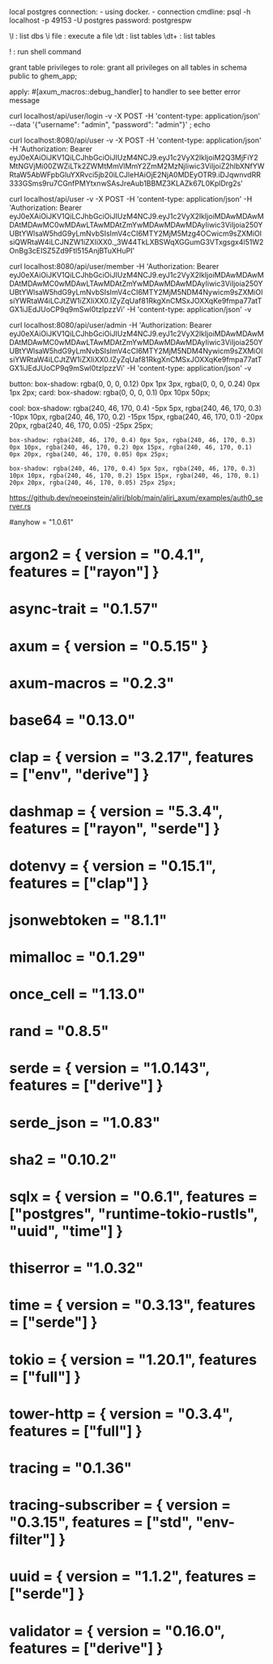 
local postgres connection:
    - using docker.
    - connection cmdline:
        psql -h localhost -p 49153 -U postgres
        password: postgrespw


\l      : list dbs
\i file : execute a file
\dt     : list tables
\dt+    : list tables

\!      : run shell command

grant table privileges to role:
    grant all privileges on all tables in schema public to ghem_app;


apply: #[axum_macros::debug_handler] to handler to see better error message

curl localhost/api/user/login -v -X POST -H 'content-type: application/json' --data '{"username": "admin", "password": "admin"}' ; echo

curl localhost:8080/api/user -v -X POST -H 'content-type: application/json' -H 'Authorization: Bearer eyJ0eXAiOiJKV1QiLCJhbGciOiJIUzM4NCJ9.eyJ1c2VyX2lkIjoiM2Q3MjFiY2MtNGVjMi00ZWZiLTk2ZWMtMmVlMmY2ZmM2MzNjIiwic3ViIjoiZ2hlbXNfYWRtaW5AbWFpbGluYXRvci5jb20iLCJleHAiOjE2NjA0MDEyOTR9.iDJqwnvdRR333GSms9ru7CGnfPMYtxnwSAsJreAub1BBMZ3KLAZk67L0KplDrg2s'

curl localhost/api/user -v -X POST -H 'content-type: application/json' -H 'Authorization: Bearer eyJ0eXAiOiJKV1QiLCJhbGciOiJIUzM4NCJ9.eyJ1c2VyX2lkIjoiMDAwMDAwMDAtMDAwMC0wMDAwLTAwMDAtZmYwMDAwMDAwMDAyIiwic3ViIjoia250YUBtYWlsaW5hdG9yLmNvbSIsImV4cCI6MTY2MjM5Mzg4OCwicm9sZXMiOlsiQWRtaW4iLCJNZW1iZXIiXX0._3W44TkLXBSWqXGGumG3VTxgsgx4l51W2OnBg3cEISZ5Zd9Ftl515AnjBTuXHuPI'

curl localhost:8080/api/user/member -H 'Authorization: Bearer eyJ0eXAiOiJKV1QiLCJhbGciOiJIUzM4NCJ9.eyJ1c2VyX2lkIjoiMDAwMDAwMDAtMDAwMC0wMDAwLTAwMDAtZmYwMDAwMDAwMDAyIiwic3ViIjoia250YUBtYWlsaW5hdG9yLmNvbSIsImV4cCI6MTY2MjM5NDM4Nywicm9sZXMiOlsiYWRtaW4iLCJtZW1iZXIiXX0.IZyZqUaf81RkgXnCMSxJOXXqKe9fmpa77atTGX1iJEdJUoCP9q9mSwl0tzIpzzVi' -H 'content-type: application/json' -v

curl localhost:8080/api/user/admin -H 'Authorization: Bearer eyJ0eXAiOiJKV1QiLCJhbGciOiJIUzM4NCJ9.eyJ1c2VyX2lkIjoiMDAwMDAwMDAtMDAwMC0wMDAwLTAwMDAtZmYwMDAwMDAwMDAyIiwic3ViIjoia250YUBtYWlsaW5hdG9yLmNvbSIsImV4cCI6MTY2MjM5NDM4Nywicm9sZXMiOlsiYWRtaW4iLCJtZW1iZXIiXX0.IZyZqUaf81RkgXnCMSxJOXXqKe9fmpa77atTGX1iJEdJUoCP9q9mSwl0tzIpzzVi' -H 'content-type: application/json' -v

button: box-shadow: rgba(0, 0, 0, 0.12) 0px 1px 3px, rgba(0, 0, 0, 0.24) 0px 1px 2px;
card: box-shadow: rgba(0, 0, 0, 0.1) 0px 10px 50px;

cool:
    box-shadow: rgba(240, 46, 170, 0.4) -5px 5px, rgba(240, 46, 170, 0.3) -10px 10px, rgba(240, 46, 170, 0.2) -15px 15px, rgba(240, 46, 170, 0.1) -20px 20px, rgba(240, 46, 170, 0.05) -25px 25px;

    box-shadow: rgba(240, 46, 170, 0.4) 0px 5px, rgba(240, 46, 170, 0.3) 0px 10px, rgba(240, 46, 170, 0.2) 0px 15px, rgba(240, 46, 170, 0.1) 0px 20px, rgba(240, 46, 170, 0.05) 0px 25px;

    box-shadow: rgba(240, 46, 170, 0.4) 5px 5px, rgba(240, 46, 170, 0.3) 10px 10px, rgba(240, 46, 170, 0.2) 15px 15px, rgba(240, 46, 170, 0.1) 20px 20px, rgba(240, 46, 170, 0.05) 25px 25px;


https://github.dev/neoeinstein/aliri/blob/main/aliri_axum/examples/auth0_server.rs


#anyhow = "1.0.61"
# argon2 = { version = "0.4.1", features = ["rayon"] }
# async-trait = "0.1.57"
# axum = { version = "0.5.15" }
# axum-macros = "0.2.3"
# base64 = "0.13.0"
# clap = { version = "3.2.17", features = ["env", "derive"] }
# dashmap = { version = "5.3.4", features = ["rayon", "serde"] }
# dotenvy = { version = "0.15.1", features = ["clap"] }
# jsonwebtoken = "8.1.1"
# mimalloc = "0.1.29"
# once_cell = "1.13.0"
# rand = "0.8.5"
# serde = { version = "1.0.143", features = ["derive"] }
# serde_json = "1.0.83"
# sha2 = "0.10.2"
# sqlx = { version = "0.6.1", features = ["postgres", "runtime-tokio-rustls", "uuid", "time"] }
# thiserror = "1.0.32"
# time = { version = "0.3.13", features = ["serde"] }
# tokio = { version = "1.20.1", features = ["full"] }
# tower-http = { version = "0.3.4", features = ["full"] }
# tracing = "0.1.36"
# tracing-subscriber = { version = "0.3.15", features = ["std", "env-filter"] }
# uuid = { version = "1.1.2", features = ["serde"] }
# validator = { version = "0.16.0", features = ["derive"] }